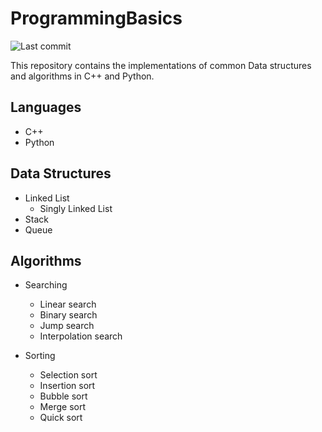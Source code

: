 # ProgrammingBasics
<img src="https://img.shields.io/github/last-commit/sooryaprakash31/ProgrammingBasics?style=flat-square" alt="Last commit">

This repository contains the implementations of common Data structures and algorithms in C++ and Python.

## Languages

- C++
- Python

## Data Structures
- Linked List
  - Singly Linked List
- Stack
- Queue

## Algorithms

- Searching
  - Linear search
  - Binary search
  - Jump search
  - Interpolation search

- Sorting
  - Selection sort
  - Insertion sort
  - Bubble sort
  - Merge sort
  - Quick sort
